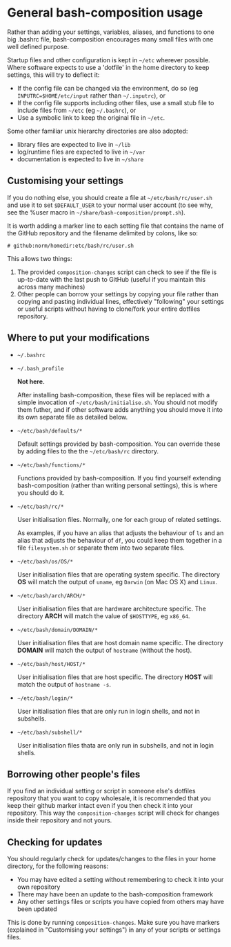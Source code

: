 General bash-composition usage
==============================

Rather than adding your settings, variables, aliases, and functions to one big
.bashrc file, bash-composition encourages many small files with one well
defined purpose.

Startup files and other configuration is kept in `~/etc` wherever possible.
Where software expects to use a 'dotfile' in the home directory to keep 
settings, this will try to deflect it:

*   If the config file can be changed via the environment, do so
    (eg `INPUTRC=$HOME/etc/input` rather than `~/.inputrc`), or
*   If the config file supports including other files, use a small stub file
    to include files from `~/etc` (eg `~/.bashrc`), or
*   Use a symbolic link to keep the original file in `~/etc`.

Some other familiar unix hierarchy directories are also adopted:

*   library files are expected to live in `~/lib`
*   log/runtime files are expected to live in `~/var`
*   documentation is expected to live in `~/share`


Customising your settings
-------------------------

If you do nothing else, you should create a file at `~/etc/bash/rc/user.sh`
and use it to set `$DEFAULT_USER` to your normal user account (to see why, see
the %user macro in `~/share/bash-composition/prompt.sh`).

It is worth adding a marker line to each setting file that contains the 
name of the GitHub repository and the filename delimited by colons, like so:

    # github:norm/homedir:etc/bash/rc/user.sh

This allows two things:

1.  The provided `composition-changes` script can check to see if the file is
    up-to-date with the last push to GitHub (useful if you maintain this
    across many machines)
2.  Other people can borrow your settings by copying your file rather than 
    copying and pasting individual lines, effectively "following" your 
    settings or useful scripts without having to clone/fork your entire
    dotfiles repository.


Where to put your modifications
-------------------------------

*   `~/.bashrc`
*   `~/.bash_profile`

    __Not here.__

    After installing bash-composition, these files will be replaced with a
    simple invocation of `~/etc/bash/initialise.sh`. You should not modify
    them futher, and if other software adds anything you should move it into
    its own separate file as detailed below.

*   `~/etc/bash/defaults/*`

    Default settings provided by bash-composition. You can override these 
    by adding files to the the `~/etc/bash/rc` directory.

*   `~/etc/bash/functions/*`

    Functions provided by bash-composition. If you find yourself extending
    bash-composition (rather than writing personal settings), this is where
    you should do it.

*   `~/etc/bash/rc/*`
    
    User initialisation files. Normally, one for each group of related
    settings.
  
    As examples, if you have an alias that adjusts the behaviour of `ls` and
    an alias that adjusts the behaviour of `df`, you could keep them together
    in a file `filesystem.sh` or separate them into two separate files.

*   `~/etc/bash/os/OS/*`

    User initialisation files that are operating system specific. The
    directory __OS__ will match the output of `uname`, eg `Darwin` (on Mac OS
    X) and `Linux`.

*   `~/etc/bash/arch/ARCH/*`
    
    User initialisation files that are hardware architecture specific. The
    directory __ARCH__ will match the value of `$HOSTTYPE`, eg `x86_64`.

*   `~/etc/bash/domain/DOMAIN/*`

    User initialisation files that are host domain name specific. The
    directory __DOMAIN__ will match the output of `hostname` (without the
    host).

*   `~/etc/bash/host/HOST/*`

    User initialisation files that are host specific. The directory __HOST__
    will match the output of `hostname -s`.

*   `~/etc/bash/login/*`

    User initialisation files that are only run in login shells, and not in
    subshells.

*   `~/etc/bash/subshell/*`

    User initialisation files thata are only run in subshells, and not in
    login shells.


Borrowing other people's files
------------------------------

If you find an individual setting or script in someone else's dotfiles
repository that you want to copy wholesale, it is recommended that you keep
their github marker intact even if you then check it into your repository.
This way the `composition-changes` script will check for changes inside their
repository and not yours.


Checking for updates
--------------------

You should regularly check for updates/changes to the files in your home
directory, for the following reasons:

*   You may have edited a setting without remembering to check it into your
    own repository
*   There may have been an update to the bash-composition framework
*   Any other settings files or scripts you have copied from others may have
    been updated

This is done by running `composition-changes`. Make sure you have markers
(explained in "Customising your settings") in any of your scripts or settings
files.
